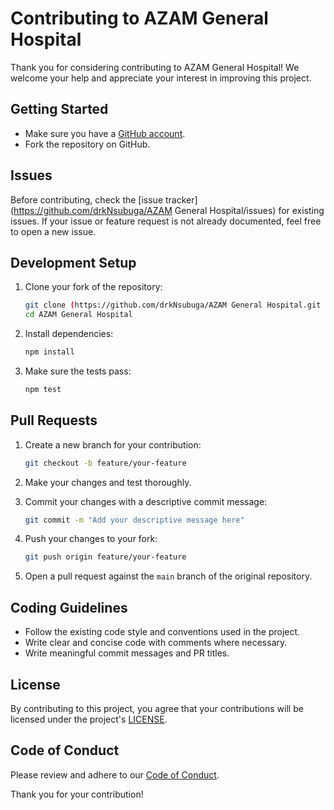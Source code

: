 # Contributing to AZAM General Hospital

Thank you for considering contributing to AZAM General Hospital! We welcome your help and appreciate your interest in improving this project.

## Getting Started

- Make sure you have a [GitHub account](https://github.com/signup).
- Fork the repository on GitHub.

## Issues

Before contributing, check the [issue tracker](https://github.com/drkNsubuga/AZAM General Hospital/issues) for existing issues. If your issue or feature request is not already documented, feel free to open a new issue.

## Development Setup

1. Clone your fork of the repository:
   ```bash
   git clone (https://github.com/drkNsubuga/AZAM General Hospital.git
   cd AZAM General Hospital
   ```

2. Install dependencies:
   ```bash
   npm install
   ```

3. Make sure the tests pass:
   ```bash
   npm test
   ```

## Pull Requests

1. Create a new branch for your contribution:
   ```bash
   git checkout -b feature/your-feature
   ```

2. Make your changes and test thoroughly.

3. Commit your changes with a descriptive commit message:
   ```bash
   git commit -m "Add your descriptive message here"
   ```

4. Push your changes to your fork:
   ```bash
   git push origin feature/your-feature
   ```

5. Open a pull request against the `main` branch of the original repository.

## Coding Guidelines

- Follow the existing code style and conventions used in the project.
- Write clear and concise code with comments where necessary.
- Write meaningful commit messages and PR titles.

## License

By contributing to this project, you agree that your contributions will be licensed under the project's [LICENSE](./LICENSE).

## Code of Conduct

Please review and adhere to our [Code of Conduct](./CODE_OF_CONDUCT.md).

Thank you for your contribution!
```
